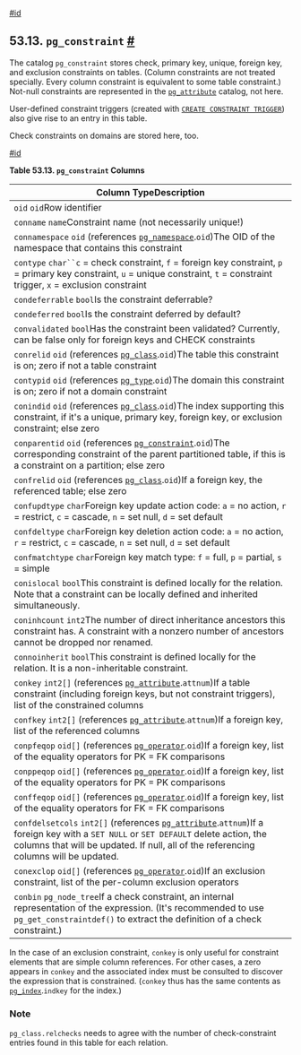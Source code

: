 [#id](#CATALOG-PG-CONSTRAINT)

## 53.13. `pg_constraint` [#](#CATALOG-PG-CONSTRAINT)



The catalog `pg_constraint` stores check, primary key, unique, foreign key, and exclusion constraints on tables. (Column constraints are not treated specially. Every column constraint is equivalent to some table constraint.) Not-null constraints are represented in the [`pg_attribute`](catalog-pg-attribute) catalog, not here.

User-defined constraint triggers (created with [`CREATE CONSTRAINT TRIGGER`](sql-createtrigger)) also give rise to an entry in this table.

Check constraints on domains are stored here, too.

[#id](#id-1.10.4.15.6)

**Table 53.13. `pg_constraint` Columns**

| Column TypeDescription                                                                                                                                                                                                                                   |
| -------------------------------------------------------------------------------------------------------------------------------------------------------------------------------------------------------------------------------------------------------- |
| `oid` `oid`Row identifier                                                                                                                                                                                                                                |
| `conname` `name`Constraint name (not necessarily unique!)                                                                                                                                                                                                |
| `connamespace` `oid` (references [`pg_namespace`](catalog-pg-namespace).`oid`)The OID of the namespace that contains this constraint                                                                                                                |
| `contype` `char``c` = check constraint, `f` = foreign key constraint, `p` = primary key constraint, `u` = unique constraint, `t` = constraint trigger, `x` = exclusion constraint                                                                        |
| `condeferrable` `bool`Is the constraint deferrable?                                                                                                                                                                                                      |
| `condeferred` `bool`Is the constraint deferred by default?                                                                                                                                                                                               |
| `convalidated` `bool`Has the constraint been validated? Currently, can be false only for foreign keys and CHECK constraints                                                                                                                              |
| `conrelid` `oid` (references [`pg_class`](catalog-pg-class).`oid`)The table this constraint is on; zero if not a table constraint                                                                                                                   |
| `contypid` `oid` (references [`pg_type`](catalog-pg-type).`oid`)The domain this constraint is on; zero if not a domain constraint                                                                                                                   |
| `conindid` `oid` (references [`pg_class`](catalog-pg-class).`oid`)The index supporting this constraint, if it's a unique, primary key, foreign key, or exclusion constraint; else zero                                                              |
| `conparentid` `oid` (references [`pg_constraint`](catalog-pg-constraint).`oid`)The corresponding constraint of the parent partitioned table, if this is a constraint on a partition; else zero                                                      |
| `confrelid` `oid` (references [`pg_class`](catalog-pg-class).`oid`)If a foreign key, the referenced table; else zero                                                                                                                                |
| `confupdtype` `char`Foreign key update action code: `a` = no action, `r` = restrict, `c` = cascade, `n` = set null, `d` = set default                                                                                                                    |
| `confdeltype` `char`Foreign key deletion action code: `a` = no action, `r` = restrict, `c` = cascade, `n` = set null, `d` = set default                                                                                                                  |
| `confmatchtype` `char`Foreign key match type: `f` = full, `p` = partial, `s` = simple                                                                                                                                                                    |
| `conislocal` `bool`This constraint is defined locally for the relation. Note that a constraint can be locally defined and inherited simultaneously.                                                                                                      |
| `coninhcount` `int2`The number of direct inheritance ancestors this constraint has. A constraint with a nonzero number of ancestors cannot be dropped nor renamed.                                                                                       |
| `connoinherit` `bool`This constraint is defined locally for the relation. It is a non-inheritable constraint.                                                                                                                                            |
| `conkey` `int2[]` (references [`pg_attribute`](catalog-pg-attribute).`attnum`)If a table constraint (including foreign keys, but not constraint triggers), list of the constrained columns                                                          |
| `confkey` `int2[]` (references [`pg_attribute`](catalog-pg-attribute).`attnum`)If a foreign key, list of the referenced columns                                                                                                                     |
| `conpfeqop` `oid[]` (references [`pg_operator`](catalog-pg-operator).`oid`)If a foreign key, list of the equality operators for PK = FK comparisons                                                                                                 |
| `conppeqop` `oid[]` (references [`pg_operator`](catalog-pg-operator).`oid`)If a foreign key, list of the equality operators for PK = PK comparisons                                                                                                 |
| `conffeqop` `oid[]` (references [`pg_operator`](catalog-pg-operator).`oid`)If a foreign key, list of the equality operators for FK = FK comparisons                                                                                                 |
| `confdelsetcols` `int2[]` (references [`pg_attribute`](catalog-pg-attribute).`attnum`)If a foreign key with a `SET NULL` or `SET DEFAULT` delete action, the columns that will be updated. If null, all of the referencing columns will be updated. |
| `conexclop` `oid[]` (references [`pg_operator`](catalog-pg-operator).`oid`)If an exclusion constraint, list of the per-column exclusion operators                                                                                                   |
| `conbin` `pg_node_tree`If a check constraint, an internal representation of the expression. (It's recommended to use `pg_get_constraintdef()` to extract the definition of a check constraint.)                                                          |


In the case of an exclusion constraint, `conkey` is only useful for constraint elements that are simple column references. For other cases, a zero appears in `conkey` and the associated index must be consulted to discover the expression that is constrained. (`conkey` thus has the same contents as [`pg_index`](catalog-pg-index).`indkey` for the index.)

### Note

`pg_class.relchecks` needs to agree with the number of check-constraint entries found in this table for each relation.